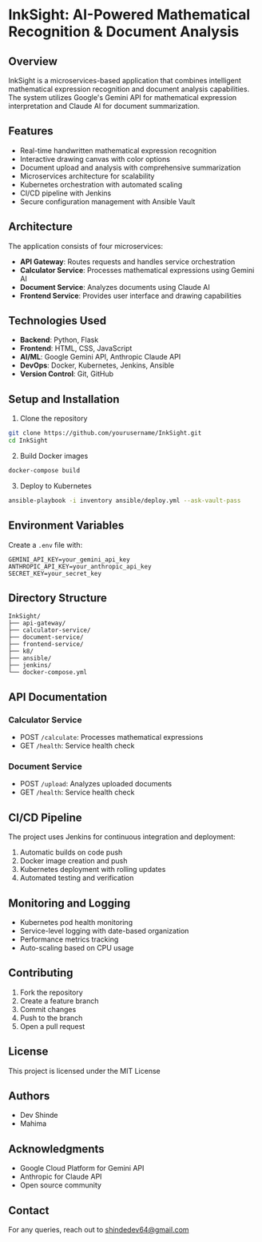 # InkSight: AI-Powered Mathematical Recognition & Document Analysis

## Overview
InkSight is a microservices-based application that combines intelligent mathematical expression recognition and document analysis capabilities. The system utilizes Google's Gemini API for mathematical expression interpretation and Claude AI for document summarization.

## Features
- Real-time handwritten mathematical expression recognition
- Interactive drawing canvas with color options
- Document upload and analysis with comprehensive summarization
- Microservices architecture for scalability
- Kubernetes orchestration with automated scaling
- CI/CD pipeline with Jenkins
- Secure configuration management with Ansible Vault

## Architecture
The application consists of four microservices:
- **API Gateway**: Routes requests and handles service orchestration
- **Calculator Service**: Processes mathematical expressions using Gemini AI
- **Document Service**: Analyzes documents using Claude AI
- **Frontend Service**: Provides user interface and drawing capabilities

## Technologies Used
- **Backend**: Python, Flask
- **Frontend**: HTML, CSS, JavaScript
- **AI/ML**: Google Gemini API, Anthropic Claude API
- **DevOps**: Docker, Kubernetes, Jenkins, Ansible
- **Version Control**: Git, GitHub

## Setup and Installation
1. Clone the repository
```bash
git clone https://github.com/yourusername/InkSight.git
cd InkSight
```

2. Build Docker images
```bash
docker-compose build
```

3. Deploy to Kubernetes
```bash
ansible-playbook -i inventory ansible/deploy.yml --ask-vault-pass
```

## Environment Variables
Create a `.env` file with:
```
GEMINI_API_KEY=your_gemini_api_key
ANTHROPIC_API_KEY=your_anthropic_api_key
SECRET_KEY=your_secret_key
```

## Directory Structure
```
InkSight/
├── api-gateway/
├── calculator-service/
├── document-service/
├── frontend-service/
├── k8/
├── ansible/
├── jenkins/
└── docker-compose.yml
```

## API Documentation
### Calculator Service
- POST `/calculate`: Processes mathematical expressions
- GET `/health`: Service health check

### Document Service
- POST `/upload`: Analyzes uploaded documents
- GET `/health`: Service health check

## CI/CD Pipeline
The project uses Jenkins for continuous integration and deployment:
1. Automatic builds on code push
2. Docker image creation and push
3. Kubernetes deployment with rolling updates
4. Automated testing and verification

## Monitoring and Logging
- Kubernetes pod health monitoring
- Service-level logging with date-based organization
- Performance metrics tracking
- Auto-scaling based on CPU usage

## Contributing
1. Fork the repository
2. Create a feature branch
3. Commit changes
4. Push to the branch
5. Open a pull request

## License
This project is licensed under the MIT License

## Authors
- Dev Shinde
- Mahima

## Acknowledgments
- Google Cloud Platform for Gemini API
- Anthropic for Claude API
- Open source community

## Contact
For any queries, reach out to [shindedev64@gmail.com](mailto:shindedev64@gmail.com)